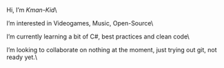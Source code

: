 Hi, I’m *Kman-Kid*\ 

I’m interested in Videogames, Music, Open-Source\ 

I’m currently learning a bit of C#, best practices and clean code\

I’m looking to collaborate on nothing at the moment, just trying out git, not ready yet.\

